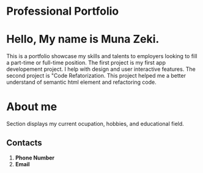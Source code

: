# Professional Portfolio
# Hello, My name is Muna Zeki. 
This is a portfolio showcase my skills and talents to employers looking to fill a part-time or full-time position.
The first project is my first app developement project. I help with design and user interactive features.
The second project is "Code Refatorization. This project helped me a better understand of semantic html element and refactoring code.
# About me
Section displays my current ocupation, hobbies, and educational field.
## Contacts
1. **Phone Number**
2. **Email**